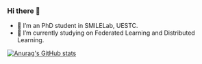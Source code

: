 ### Hi there 👋

- 🔭 I’m an PhD student in SMILELab, UESTC.
- 🌱 I’m currently studying on Federated Learning and Distributed Learning.

<!--
**Zengdun-cs/Zengdun-cs** is a ✨ _special_ ✨ repository because its `README.md` (this file) appears on your GitHub profile.

Here are some ideas to get you started:

- 🔭 I’m currently working on ...
- 🌱 I’m currently learning ...
- 👯 I’m looking to collaborate on ...
- 🤔 I’m looking for help with ...
- 💬 Ask me about ...
- 📫 How to reach me: ...
- 😄 Pronouns: ...
- ⚡ Fun fact: ...
-->


[![Anurag's GitHub stats](https://github-readme-stats-one-bice.vercel.app/api?username=Zengdun-cs&show_icons=true&role=OWNER,ORGANIZATION_MEMBER,COLLABORATOR&hide_title=true)](https://github.com/anuraghazra/github-readme-stats)
